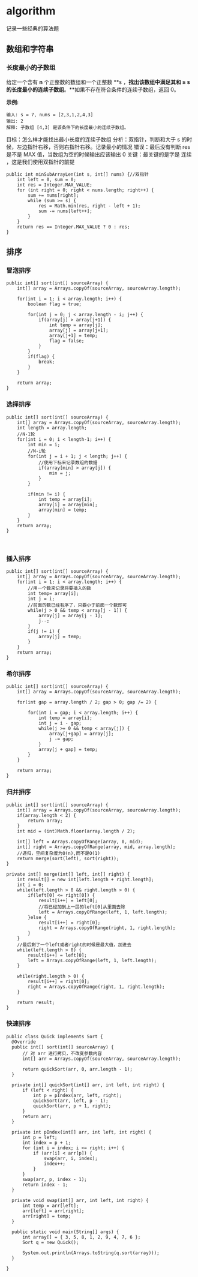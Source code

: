 # algorithm

记录一些经典的算法题

## 数组和字符串

### 长度最小的子数组

给定一个含有 **n** 个正整数的数组和一个正整数 **s ，**找出该数组中满足其和 **≥ s** 的长度最小的连续子数组**。**如果不存在符合条件的连续子数组，返回 0。

**示例:** 

```
输入: s = 7, nums = [2,3,1,2,4,3]
输出: 2
解释: 子数组 [4,3] 是该条件下的长度最小的连续子数组。
```

目标：怎么样才能找出最小长度的连续子数组
分析：双指针，判断和大于 s 的时候，左边指针右移，否则右指针右移。记录最小的情况
错误：最后没有判断 res 是不是 MAX 值，当数组为空的时候输出应该输出 0
关键：最关键的是字是 连续 ，这是我们使用双指针的前提

    public int minSubArrayLen(int s, int[] nums) {//双指针
        int left = 0, sum = 0;
        int res = Integer.MAX_VALUE;
        for (int right = 0; right < nums.length; right++) {
            sum += nums[right];
            while (sum >= s) {
                res = Math.min(res, right - left + 1);
                sum -= nums[left++];
            }
        }
        return res == Integer.MAX_VALUE ? 0 : res;
    }
## 排序

### 冒泡排序

	public int[] sort(int[] sourceArray) {
		int[] array = Arrays.copyOf(sourceArray, sourceArray.length);
		
		for(int i = 1; i < array.length; i++) {
			boolean flag = true;
			
			for(int j = 0; j < array.length - i; j++) {
				if(array[j] > array[j+1]) {
					int temp = array[j];
					array[j] = array[j+1];
					array[j+1] = temp;
					flag = false;
				}
			}
			if(flag) {
				break;
			}
		}
		
		return array;
	}


### 选择排序

	public int[] sort(int[] sourceArray) {
		int[] array = Arrays.copyOf(sourceArray, sourceArray.length);
		int length = array.length;
		//N-1轮
		for(int i = 0; i < length-1; i++) {
			int min = i;
			//N-i轮
			for(int j = i + 1; j < length; j++) {
				//使用下标来记录数组的数据
				if(array[min] > array[j]) {
					min = j;
				}
			}
			
			if(min != i) {
				int temp = array[i];
				array[i] = array[min];
				array[min] = temp;
			}
		}
		return array;
	}


​	
### 插入排序

	public int[] sort(int[] sourceArray) {
		int[] array = Arrays.copyOf(sourceArray, sourceArray.length);
		for(int i = 1; i < array.length; i++) {
			//用一个数来记录将要插入的数
			int temp= array[i];
			int j = i;
			//前面的数已经有序了，只要小于前面一个数即可
			while(j > 0 && temp < array[j - 1]) {
				array[j] = array[j - 1];
				j--;
			}
			if(j != i) {
				array[j] = temp;
			}
		}
		return array;
	}

  

  ### 希尔排序

  	public int[] sort(int[] sourceArray) {
		int[] array = Arrays.copyOf(sourceArray, sourceArray.length);
		
        for(int gap = array.length / 2; gap > 0; gap /= 2) {
        	
        	for(int i = gap; i < array.length; i++) {
        		int temp = array[i];
        		int j = i - gap;
        		while(j >= 0 && temp < array[j]) {
        			array[j+gap] = array[j];
        			j -= gap;
        		}
        		array[j + gap] = temp;
        	}
        }
    
        return array;
    }

   

### 归并排序


	public int[] sort(int[] sourceArray) {
		int[] array = Arrays.copyOf(sourceArray, sourceArray.length);
		if(array.length < 2) {
			return array;
		}
		int mid = (int)Math.floor(array.length / 2);
		
		int[] left = Arrays.copyOfRange(array, 0, mid);
		int[] right = Arrays.copyOfRange(array, mid, array.length);
		//递归，空间复杂度为O(n),而不是O(1)
		return merge(sort(left), sort(right));
	}
	
	private int[] merge(int[] left, int[] right) {
		int result[] = new int[left.length + right.length];
		int i = 0;
		while(left.length > 0 && right.length > 0) {
			if(left[0] <= right[0]) {
				result[i++] = left[0];
				//将已经加到上一层的left[0]从里面去除
				left = Arrays.copyOfRange(left, 1, left.length);
			}else {
				result[i++] = right[0];
				right = Arrays.copyOfRange(right, 1, right.length);
			}
		}
		//最后剩了一个left或者right的时候是最大值，加进去
		while(left.length > 0) {
			result[i++] = left[0];
			left = Arrays.copyOfRange(left, 1, left.length);
		}
		
		while(right.length > 0) {
			result[i++] = right[0];
			right = Arrays.copyOfRange(right, 1, right.length);
		}
		
		return result;
	}

  


  ### 快速排序
  ```
  public class Quick implements Sort {
	@Override
	public int[] sort(int[] sourceArray) {
		// 对 arr 进行拷贝，不改变参数内容
		int[] arr = Arrays.copyOf(sourceArray, sourceArray.length);

		return quickSort(arr, 0, arr.length - 1);
	}

	private int[] quickSort(int[] arr, int left, int right) {
		if (left < right) {
			int p = pIndex(arr, left, right);
			quickSort(arr, left, p - 1);
			quickSort(arr, p + 1, right);
		}
		return arr;
	}

	private int pIndex(int[] arr, int left, int right) {
		int p = left;
		int index = p + 1;
		for (int i = index; i <= right; i++) {
			if (arr[i] < arr[p]) {
				swap(arr, i, index);
				index++;
			}
		}
		swap(arr, p, index - 1);
		return index - 1;
	}

	private void swap(int[] arr, int left, int right) {
		int temp = arr[left];
		arr[left] = arr[right];
		arr[right] = temp;
	}

	public static void main(String[] args) {
		int array[] = { 3, 5, 8, 1, 2, 9, 4, 7, 6 };
		Sort q = new Quick();
		
		System.out.println(Arrays.toString(q.sort(array)));
	}

}
  ```
